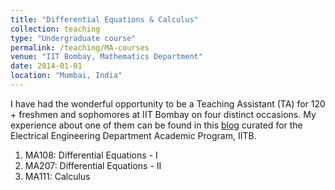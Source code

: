 ```yaml
---
title: "Differential Equations & Calculus"
collection: teaching
type: "Undergraduate course"
permalink: /teaching/MA-courses
venue: "IIT Bombay, Mathematics Department"
date: 2014-01-01
location: "Mumbai, India"
---
```


I have had the wonderful opportunity to be a Teaching Assistant (TA) for 120 + freshmen and sophomores at IIT Bombay on four distinct occasions. My experience about one of them can be found in this [blog](https://ee-damp.github.io/2022-12-21-TAship_blogs_MA111/) curated for the Electrical Engineering Department Academic Program, IITB.
<ol>
    <li>MA108: Differential Equations - I</li>
    <li>MA207: Differential Equations - II</li>
    <li>MA111: Calculus</li>
</ol>

